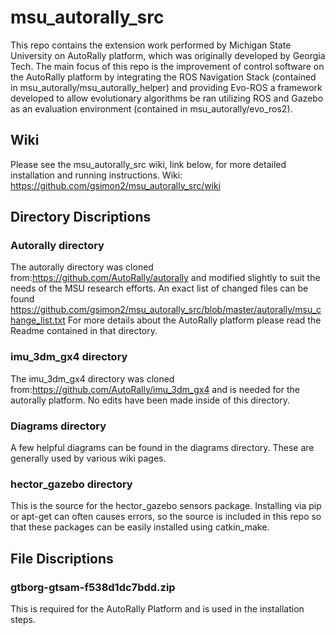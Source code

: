 # msu_autorally_src

This repo contains the extension work performed by Michigan State University on AutoRally platform, which was originally developed by Georgia Tech. The main focus of this repo is the improvement of control software on the AutoRally platform by integrating the ROS Navigation Stack (contained in msu_autorally/msu_autorally_helper) and providing Evo-ROS a framework developed to allow evolutionary algorithms be ran utilizing ROS and Gazebo as an evaluation environment (contained in msu_autorally/evo_ros2).

## Wiki ##
Please see the msu_autorally_src wiki, link below, for more detailed installation and running instructions.
Wiki: https://github.com/gsimon2/msu_autorally_src/wiki


## Directory Discriptions ##
### Autorally directory ###
The autorally directory was cloned from:https://github.com/AutoRally/autorally and modified slightly to suit the needs of the MSU research efforts. An exact list of changed files can be found https://github.com/gsimon2/msu_autorally_src/blob/master/autorally/msu_change_list.txt
For more details about the AutoRally platform please read the Readme contained in that directory.

### imu_3dm_gx4 directory ###
The imu_3dm_gx4 directory was cloned from:https://github.com/AutoRally/imu_3dm_gx4 and is needed for the autorally platform. No edits have been made inside of this directory. 

### Diagrams directory ###
A few helpful diagrams can be found in the diagrams directory. These are generally used by various wiki pages.

### hector_gazebo directory ###
This is the source for the hector_gazebo sensors package. Installing via pip or apt-get can often causes errors, so the source is included in this repo so that these packages can be easily installed using catkin_make.


## File Discriptions ##
### gtborg-gtsam-f538d1dc7bdd.zip ###
This is required for the AutoRally Platform and is used in the installation steps.





